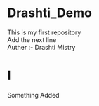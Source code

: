 # Drashti_Demo
This is my first repository
<br>
Add the next line
<br>
Auther :- Drashti Mistry

# I
Something Added
